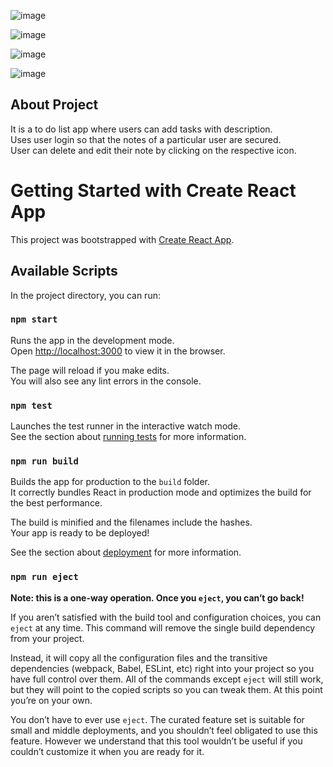 ![image](https://user-images.githubusercontent.com/86187108/179479637-03586879-f335-4c5a-8335-c0c904d82012.png)

![image](https://user-images.githubusercontent.com/86187108/179479865-b07d9f9c-7969-4911-9a14-4f1ddd139750.png)

![image](https://user-images.githubusercontent.com/86187108/179481851-fb87616d-8686-4bbf-8477-bee6139f5616.png)

![image](https://user-images.githubusercontent.com/86187108/179481926-2215a1a9-a550-440a-9008-4e91c8c3e037.png)

## About Project 
It is a to do list app where users can add tasks with description.\
Uses user login so that the notes of a particular user are secured.\
User can delete and edit their note by clicking on the respective icon.

# Getting Started with Create React App

This project was bootstrapped with [Create React App](https://github.com/facebook/create-react-app).

## Available Scripts

In the project directory, you can run:

### `npm start`

Runs the app in the development mode.\
Open [http://localhost:3000](http://localhost:3000) to view it in the browser.

The page will reload if you make edits.\
You will also see any lint errors in the console.

### `npm test`

Launches the test runner in the interactive watch mode.\
See the section about [running tests](https://facebook.github.io/create-react-app/docs/running-tests) for more information.

### `npm run build`

Builds the app for production to the `build` folder.\
It correctly bundles React in production mode and optimizes the build for the best performance.

The build is minified and the filenames include the hashes.\
Your app is ready to be deployed!

See the section about [deployment](https://facebook.github.io/create-react-app/docs/deployment) for more information.

### `npm run eject`

**Note: this is a one-way operation. Once you `eject`, you can’t go back!**

If you aren’t satisfied with the build tool and configuration choices, you can `eject` at any time. This command will remove the single build dependency from your project.

Instead, it will copy all the configuration files and the transitive dependencies (webpack, Babel, ESLint, etc) right into your project so you have full control over them. All of the commands except `eject` will still work, but they will point to the copied scripts so you can tweak them. At this point you’re on your own.

You don’t have to ever use `eject`. The curated feature set is suitable for small and middle deployments, and you shouldn’t feel obligated to use this feature. However we understand that this tool wouldn’t be useful if you couldn’t customize it when you are ready for it.


